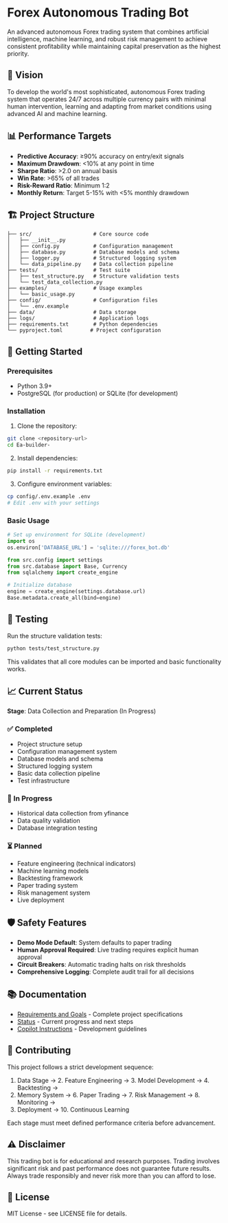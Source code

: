 # Forex Autonomous Trading Bot

An advanced autonomous Forex trading system that combines artificial intelligence, machine learning, and robust risk management to achieve consistent profitability while maintaining capital preservation as the highest priority.

## 🎯 Vision

To develop the world's most sophisticated, autonomous Forex trading system that operates 24/7 across multiple currency pairs with minimal human intervention, learning and adapting from market conditions using advanced AI and machine learning.

## 📊 Performance Targets

- **Predictive Accuracy**: ≥90% accuracy on entry/exit signals
- **Maximum Drawdown**: <10% at any point in time
- **Sharpe Ratio**: >2.0 on annual basis
- **Win Rate**: >65% of all trades
- **Risk-Reward Ratio**: Minimum 1:2
- **Monthly Return**: Target 5-15% with <5% monthly drawdown

## 🏗️ Project Structure

```
├── src/                    # Core source code
│   ├── __init__.py
│   ├── config.py           # Configuration management
│   ├── database.py         # Database models and schema
│   ├── logger.py           # Structured logging system
│   └── data_pipeline.py    # Data collection pipeline
├── tests/                  # Test suite
│   ├── test_structure.py   # Structure validation tests
│   └── test_data_collection.py
├── examples/               # Usage examples
│   └── basic_usage.py
├── config/                 # Configuration files
│   └── .env.example
├── data/                   # Data storage
├── logs/                   # Application logs
├── requirements.txt        # Python dependencies
└── pyproject.toml         # Project configuration
```

## 🚀 Getting Started

### Prerequisites

- Python 3.9+
- PostgreSQL (for production) or SQLite (for development)

### Installation

1. Clone the repository:
```bash
git clone <repository-url>
cd Ea-builder-
```

2. Install dependencies:
```bash
pip install -r requirements.txt
```

3. Configure environment variables:
```bash
cp config/.env.example .env
# Edit .env with your settings
```

### Basic Usage

```python
# Set up environment for SQLite (development)
import os
os.environ['DATABASE_URL'] = 'sqlite:///forex_bot.db'

from src.config import settings
from src.database import Base, Currency
from sqlalchemy import create_engine

# Initialize database
engine = create_engine(settings.database.url)
Base.metadata.create_all(bind=engine)
```

## 🧪 Testing

Run the structure validation tests:

```bash
python tests/test_structure.py
```

This validates that all core modules can be imported and basic functionality works.

## 📈 Current Status

**Stage**: Data Collection and Preparation (In Progress)

### ✅ Completed
- Project structure setup
- Configuration management system
- Database models and schema
- Structured logging system
- Basic data collection pipeline
- Test infrastructure

### 🔄 In Progress
- Historical data collection from yfinance
- Data quality validation
- Database integration testing

### ⏳ Planned
- Feature engineering (technical indicators)
- Machine learning models
- Backtesting framework
- Paper trading system
- Risk management system
- Live deployment

## 🛡️ Safety Features

- **Demo Mode Default**: System defaults to paper trading
- **Human Approval Required**: Live trading requires explicit human approval
- **Circuit Breakers**: Automatic trading halts on risk thresholds
- **Comprehensive Logging**: Complete audit trail for all decisions

## 📚 Documentation

- [Requirements and Goals](Requirements_and_Goals.md) - Complete project specifications
- [Status](Status.md) - Current progress and next steps
- [Copilot Instructions](Copilot_Instructions.md) - Development guidelines

## 🤝 Contributing

This project follows a strict development sequence:
1. Data Stage → 2. Feature Engineering → 3. Model Development → 4. Backtesting → 
5. Memory System → 6. Paper Trading → 7. Risk Management → 8. Monitoring → 
9. Deployment → 10. Continuous Learning

Each stage must meet defined performance criteria before advancement.

## ⚠️ Disclaimer

This trading bot is for educational and research purposes. Trading involves significant risk and past performance does not guarantee future results. Always trade responsibly and never risk more than you can afford to lose.

## 📄 License

MIT License - see LICENSE file for details.
